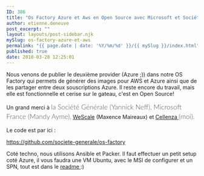 ```yaml
---
ID: 386
title: "Os Factory Azure et Aws en Open Source avec Microsoft et Société Générale !"
author: etienne.deneuve
post_excerpt: ""
layout: layouts/post-sidebar.njk
mySlug: os-factory-azure-et-aws
permalink: "{{ page.date | date: '%Y/%m/%d' }}/{{ mySlug }}/index.html"
published: true
date: 2018-03-28 12:25:01
---
```

Nous venons de publier le deuxième provider (Azure ;)) dans notre OS Factory qui permets de générer des images pour AWS et Azure ainsi que de les partager entre deux souscriptions Azure. Il reste encore du travail, mais elle est fonctionnelle et cerise sur le gateau, c'est en Open Source!

Un grand merci à <span style="display: inline !important; float: none; background-color: transparent; color: #555555; cursor: text; font-family: 'Lato','Helvetica Neue',Arial,sans-serif; font-size: 18px; font-style: normal; font-variant: normal; font-weight: 300; letter-spacing: normal; line-height: 25.71px; orphans: 2; text-align: left; text-decoration: none; text-indent: 0px; text-transform: none; -webkit-text-stroke-width: 0px; white-space: normal; word-spacing: 0px;">la Société Générale (Yannick Neff), Microsoft France (Mandy Ayme),</span> <a href="https://www.wescale.fr/">WeScale</a> (Maxence Maireaux) et <a href="https://www.cellenza.com/fr/">Cellenza </a><span style="display: inline !important; float: none; background-color: transparent; color: #555555; cursor: text; font-family: 'Lato','Helvetica Neue',Arial,sans-serif; font-size: 18px; font-style: normal; font-variant: normal; font-weight: 300; letter-spacing: normal; line-height: 25.71px; orphans: 2; text-align: left; text-decoration: none; text-indent: 0px; text-transform: none; -webkit-text-stroke-width: 0px; white-space: normal; word-spacing: 0px;">(moi)</span><span style="display: inline !important; float: none; background-color: transparent; color: #555555; cursor: text; font-family: 'Lato','Helvetica Neue',Arial,sans-serif; font-size: 18px; font-style: normal; font-variant: normal; font-weight: 300; letter-spacing: normal; line-height: 25.71px; orphans: 2; text-align: left; text-decoration: none; text-indent: 0px; text-transform: none; -webkit-text-stroke-width: 0px; white-space: normal; word-spacing: 0px;">.</span>

Le code est par ici :

<a href="https://github.com/societe-generale/os-factory">https://github.com/societe-generale/os-factory</a>

Coté techno, nous utilisons Ansible et Packer. Il faut effectuer un petit setup coté Azure, il vous faudra une VM Ubuntu, avec le MSI de configurer et un SPN, tout est dans le <a href="https://github.com/societe-generale/os-factory#infrastructure-for-azure">readme </a>:)